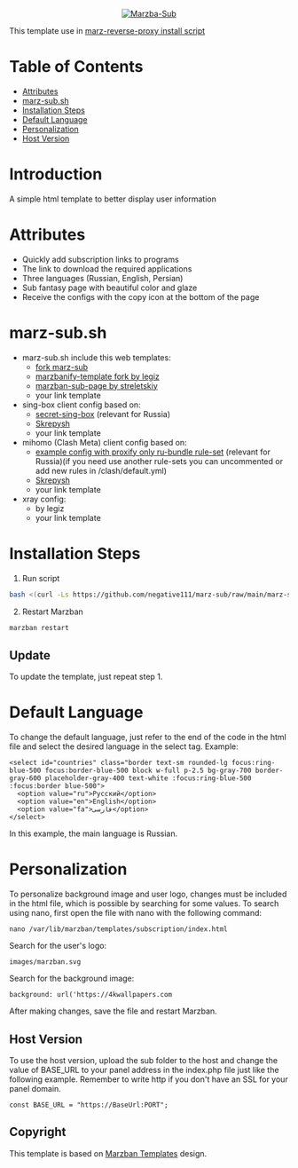 <p align="center">
  <a href="https://github.com/cortez24rus/marzban-sub" target="_blank" rel="noopener noreferrer">
    <img src="PreviewTemplate.png" title="Marzba-Sub"/>
  </a>
</p>

This template use in [marz-reverse-proxy install script](https://github.com/cortez24rus/marz-reverse-proxy)

# Table of Contents
- [Attributes](#Attributes)
- [marz-sub.sh](#marz-subsh)
- [Installation Steps](#Install-Steps)
- [Default Language](#Default-Language)
- [Personalization](#Personalization)
- [Host Version](#Host-Version)

# Introduction
A simple html template to better display user information

# Attributes
- Quickly add subscription links to programs
- The link to download the required applications
- Three languages (Russian, English, Persian)
- Sub fantasy page with beautiful color and glaze
- Receive the configs with the copy icon at the bottom of the page

# marz-sub.sh
- marz-sub.sh include this web templates:
  - [fork marz-sub](https://github.com/cortez24rus/marz-sub/)
  - [marzbanify-template fork by legiz](https://github.com/legiz-ru/marzbanify-template)
  - [marzban-sub-page by streletskiy](https://github.com/streletskiy/marzban-sub-page)
  - your link template
- sing-box client config based on:
  - [secret-sing-box](https://github.com/BLUEBL0B/Secret-Sing-Box/) (relevant for Russia)
  - [Skrepysh](https://github.com/Skrepysh/tools/blob/main/marzban-subscription-templates/sing-sub.json)
  - your link template
- mihomo (Clash Meta) client config based on:
  - [example config with proxify only ru-bundle rule-set](https://github.com/legiz-ru/mihomo-rule-sets/) (relevant for Russia)(if you need use another rule-sets you can uncommented or add new rules in /clash/default.yml)
  - [Skrepysh](https://github.com/Skrepysh/tools/blob/main/marzban-subscription-templates/clash-sub.yml)
  - your link template
- xray config:
  - by legiz
  - your link template
# Installation Steps
1. Run script
```sh
bash <(curl -Ls https://github.com/negative111/marz-sub/raw/main/marz-sub.sh)
```

2. Restart Marzban
```sh
marzban restart
```

## Update
To update the template, just repeat step 1.

# Default Language
To change the default language, just refer to the end of the code in the html file and select the desired language in the select tag. Example:
```
<select id="countries" class="border text-sm rounded-lg focus:ring-blue-500 focus:border-blue-500 block w-full p-2.5 bg-gray-700 border-gray-600 placeholder-gray-400 text-white :focus:ring-blue-500 :focus:border blue-500">
  <option value="ru">Русский</option>
  <option value="en">English</option>
  <option value="fa">فارسی</option>
</select>
```
In this example, the main language is Russian.

# Personalization
To personalize background image and user logo, changes must be included in the html file, which is possible by searching for some values.
To search using nano, first open the file with nano with the following command:
```
nano /var/lib/marzban/templates/subscription/index.html
```
Search for the user's logo:
```
images/marzban.svg
```
Search for the background image:
```
background: url('https://4kwallpapers.com
```
After making changes, save the file and restart Marzban.

## Host Version
To use the host version, upload the sub folder to the host and change the value of BASE_URL to your panel address in the index.php file just like the following example. Remember to write http if you don't have an SSL for your panel domain.
```
const BASE_URL = "https://BaseUrl:PORT";
```

## Copyright
This template is based on <a href="https://github.com/Gozargah/Marzban">Marzban Templates<a> design.
